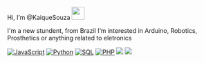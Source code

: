  Hi, I’m @KaiqueSouza <img width="30" src="https://camo.githubusercontent.com/e8e7b06ecf583bc040eb60e44eb5b8e0ecc5421320a92929ce21522dbc34c891/68747470733a2f2f6d656469612e67697068792e636f6d2f6d656469612f6876524a434c467a6361737252346961377a2f67697068792e676966">

 I'm a new stundent, from Brazil
 I’m interested in Arduino, Robotics, Prosthetics or anything related to eletronics

[![JavaScript](https://img.shields.io/badge/-JavaScript-000?&logo=JavaScript)](https://github.com/KaiqueSouza?tab=overview&from=2023-08-01&to=2023-08-08)
[![Python](https://img.shields.io/badge/-Python-000?&logo=Python)](https://github.com/KaiqueSouza?tab=overview&from=2023-08-01&to=2023-08-08)
[![SQL](https://img.shields.io/badge/-SQL-000?&logo=MySQL)](https://github.com/KaiqueSouza?tab=overview&from=2023-08-01&to=2023-08-08)
[![PHP](https://img.shields.io/badge/-PHP-000?&logo=PHP&logoColor=007396)](https://github.com/KaiqueSouza?tab=overview&from=2023-08-01&to=2023-08-08)
[![](https://img.shields.io/badge/-HTML-000?&logo=html5)](https://github.com/KaiqueSouza?tab=overview&from=2023-08-01&to=2023-08-08)
[![](https://img.shields.io/badge/-CSS-000?&logo=css3&logoColor=1572B6)](https://github.com/KaiqueSouza?tab=overview&from=2023-08-01&to=2023-08-08)

